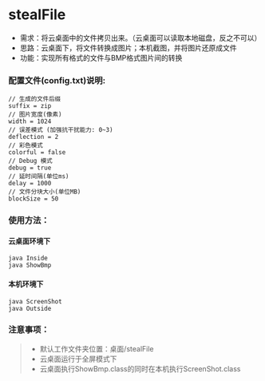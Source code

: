 # stealFile

- 需求：将云桌面中的文件拷贝出来。（云桌面可以读取本地磁盘，反之不可以）
- 思路：云桌面下，将文件转换成图片；本机截图，并将图片还原成文件
- 功能：实现所有格式的文件与BMP格式图片间的转换

### 配置文件(config.txt)说明:
    
    // 生成的文件后缀
    suffix = zip
    // 图片宽度(像素)
    width = 1024
    // 误差模式 (加强抗干扰能力: 0~3)
    deflection = 2
    // 彩色模式
    colorful = false
    // Debug 模式
    debug = true
    // 延时间隔(单位ms)
    delay = 1000
    // 文件分块大小(单位MB)
    blockSize = 50

### 使用方法：

#### 云桌面环境下
```
java Inside
java ShowBmp
```
#### 本机环境下
```
java ScreenShot
java Outside
```

### 注意事项：
> - 默认工作文件夹位置：桌面/stealFile
> - 云桌面运行于全屏模式下
> - 云桌面执行ShowBmp.class的同时在本机执行ScreenShot.class
>
